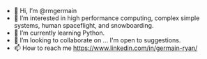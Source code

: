 - 👋 Hi, I’m @rmgermain
- 👀 I’m interested in high performance computing, complex simple systems, human spaceflight, and snowboarding.
- 🌱 I’m currently learning Python.
- 💞️ I’m looking to collaborate on ... I'm open to suggestions.
- 📫 How to reach me https://www.linkedin.com/in/germain-ryan/

<!---
rmgermain/rmgermain is a ✨ special ✨ repository because its `README.md` (this file) appears on your GitHub profile.
You can click the Preview link to take a look at your changes.
--->
